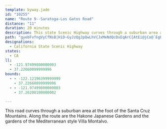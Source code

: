 ```yaml
---
template: byway.jade
id: "10255"
name: "Route 9--Saratoga-Los Gatos Road"
distance: "11"
duration: 20 minutes
description: This state Scenic Highway curves through a suburban area at the foot of the Santa Clara Mountains.
path: "gyebFvfngVyCfNsB|HiD~GyJzQgJpQwLhV{JxMeNdQcDxEqArC{AtEi@jCo@`EgEh^yAtH}BfHcDlIaIrT}CxGA^kHrLqIfMmG`I{EhHeDrGaIjQsBjDkQtU}ArA}Cx@HXn@rAxBlAlAlAvKrM|AtMZl@\\JbB?x@XZl@NlCDdDLz@Hb@hAtBJh@?h@i@dC?\\L\\TPtBv@f@~@^tGX`CIjEHl@hCrFDzAAj@q@zCRvBMbKPb@nAr@ZnAPV`Aj@LT?|@i@`BcBlB]xG_BxFU`BAdABrAbAdEOz@{@|AM`BH`BTdAvAxAN\\D`AExEFd@pBnDH|@@t@OpCk@`Ci@fAE\\Jf@Xj@t@r@lHdBzDC~@dBr@~BHp@IbDb@jJTtBhA~FDr@Il@Y~@yBnEy@~G_@lJeA~AcA`EEd@I`FM`AYhA{AhE}BzDcB~BiBlBaMbSoAbBiPjNwA|B_@`DK~AItFObAcAlAu@l@w@Aq@Wy@Eo@R}AfDyCjIOxBq@lDBr@RXPlAA\\Yn@i@p@mAx@[r@Or@R|@p@n@b@AXQlBsFn@aCx@yEn@sBNMbAKp@j@Rd@BhAWn@kA|AY~@Ej@OpGDtAN~@rA~Cp@z@f@jADlCr@rE~@jA~@r@xBfA\\~AJ`A\\pAn@f@x@ErARt@t@H`@Ep@]Ru@JiBQs@lA_@zBm@\\u@?_@Qc@u@_AyC_@WiCJIEy@kAc@GuBFYPOVIt@?pAPx@hA~CLz@_AlE?d@HPZF^Ex@s@r@MZDl@t@hCdIh@`ClAfBdA^lCG~@JNTRbANbCWxA_AjCu@rAOj@SfCQfAa@|@u@lAURiBv@_@^KXG`ANvB"
designations: 
  - California State Scenic Highway
states: 
  - CA
ll: 
  - -121.97499800000003
  - 37.22660099999996
bounds: 
  - - -122.12196399999999
    - 37.22660099999996
  - - -121.97499800000003
    - 37.26208100000002

---
```


<p>This road curves through a suburban area at the foot of the Santa Cruz Mountains.  Along the route are the Hakone Japanese Gardens and the gardens of the Mediterranean style Villa Montalvo.  </p>